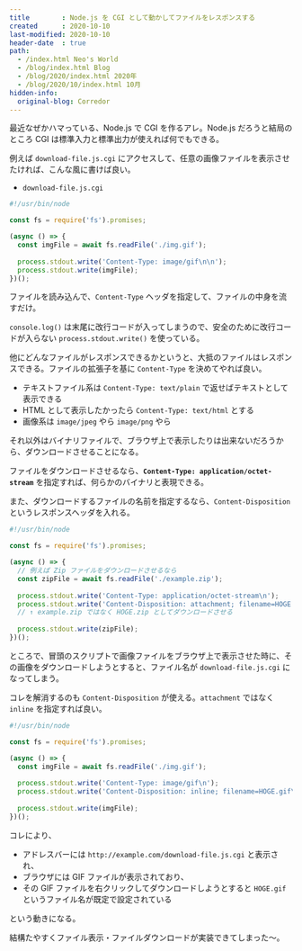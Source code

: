 ```yaml
---
title        : Node.js を CGI として動かしてファイルをレスポンスする
created      : 2020-10-10
last-modified: 2020-10-10
header-date  : true
path:
  - /index.html Neo's World
  - /blog/index.html Blog
  - /blog/2020/index.html 2020年
  - /blog/2020/10/index.html 10月
hidden-info:
  original-blog: Corredor
---
```


最近なぜかハマっている、Node.js で CGI を作るアレ。Node.js だろうと結局のところ CGI は標準入力と標準出力が使えれば何でもできる。

例えば `download-file.js.cgi` にアクセスして、任意の画像ファイルを表示させたければ、こんな風に書けば良い。

- `download-file.js.cgi`

```javascript
#!/usr/bin/node

const fs = require('fs').promises;

(async () => {
  const imgFile = await fs.readFile('./img.gif');
  
  process.stdout.write('Content-Type: image/gif\n\n');
  process.stdout.write(imgFile);
})();
```

ファイルを読み込んで、`Content-Type` ヘッダを指定して、ファイルの中身を流すだけ。

`console.log()` は末尾に改行コードが入ってしまうので、安全のために改行コードが入らない `process.stdout.write()` を使っている。

他にどんなファイルがレスポンスできるかというと、大抵のファイルはレスポンスできる。ファイルの拡張子を基に `Content-Type` を決めてやれば良い。

- テキストファイル系は `Content-Type: text/plain` で返せばテキストとして表示できる
- HTML として表示したかったら `Content-Type: text/html` とする
- 画像系は `image/jpeg` やら `image/png` やら

それ以外はバイナリファイルで、ブラウザ上で表示したりは出来ないだろうから、ダウンロードさせることになる。

ファイルをダウンロードさせるなら、**`Content-Type: application/octet-stream`** を指定すれば、何らかのバイナリと表現できる。

また、ダウンロードするファイルの名前を指定するなら、`Content-Disposition` というレスポンスヘッダを入れる。

```javascript
#!/usr/bin/node

const fs = require('fs').promises;

(async () => {
  // 例えば Zip ファイルをダウンロードさせるなら
  const zipFile = await fs.readFile('./example.zip');
  
  process.stdout.write('Content-Type: application/octet-stream\n');
  process.stdout.write('Content-Disposition: attachment; filename=HOGE.zip\n\n');
  // ↑ example.zip ではなく HOGE.zip としてダウンロードさせる
  
  process.stdout.write(zipFile);
})();
```

ところで、冒頭のスクリプトで画像ファイルをブラウザ上で表示させた時に、その画像をダウンロードしようとすると、ファイル名が `download-file.js.cgi` になってしまう。

コレを解消するのも `Content-Disposition` が使える。`attachment` ではなく `inline` を指定すれば良い。

```javascript
#!/usr/bin/node

const fs = require('fs').promises;

(async () => {
  const imgFile = await fs.readFile('./img.gif');
  
  process.stdout.write('Content-Type: image/gif\n');
  process.stdout.write('Content-Disposition: inline; filename=HOGE.gif\n\n');
  
  process.stdout.write(imgFile);
})();
```

コレにより、

- アドレスバーには `http://example.com/download-file.js.cgi` と表示され、
- ブラウザには GIF ファイルが表示されており、
- その GIF ファイルを右クリックしてダウンロードしようとすると `HOGE.gif` というファイル名が既定で設定されている

という動きになる。

結構たやすくファイル表示・ファイルダウンロードが実装できてしまった〜。
